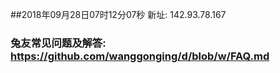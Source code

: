 ##2018年09月28日07时12分07秒 新址: 142.93.78.167
### 兔友常见问题及解答: https://github.com/wanggonging/d/blob/w/FAQ.md
